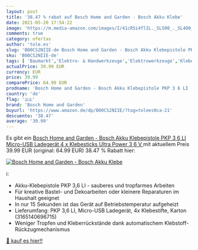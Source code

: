 ```yaml
---
layout: post
title: '38.47 % rabat auf Bosch Home and Garden - Bosch Akku Klebe'
date: 2021-05-20 17:54:22
image: 'https://m.media-amazon.com/images/I/41cR5i4flIL._SL500_._SL400_.jpg'
comments: true
category: ofertas
author: 'tole.es'
slug: 'B00CS2NIIE-de Bosch Home and Garden - Bosch Akku Klebepistole PKP 3 6 LI...'
sku: 'B00CS2NIIE-de'
tags: [ 'Baumarkt','Elektro- & Handwerkzeuge','Elektrowerkzeuge','Klebepistolen','bosch home and garden', ]
actualPrice: 39.99 EUR
currency: EUR
price: 39.99
comparePrice: 64.99 EUR
prodname: 'Bosch Home and Garden - Bosch Akku Klebepistole PKP 3 6 LI  Micro-USB Ladegerät  4 x Klebesticks Ultra Power  3 6 V  '
country: 'de'
flag: '🇩🇪'
brand: 'Bosch Home and Garden'
buyurl: 'https://www.amazon.de/dp/B00CS2NIIE/?tag=tolees0ca-21'
descuento: '38.47'
average: '39.99'
---
```


Es gibt ein [Bosch Home and Garden - Bosch Akku Klebepistole PKP 3 6 LI  Micro-USB Ladegerät  4 x Klebesticks Ultra Power  3 6 V  ](https://www.amazon.de/dp/B00CS2NIIE/?tag=tolees0ca-21) mit aktuellem Preis 39.99 EUR (original: 64.99 EUR) 38.47 % Rabatt hier:

[![Bosch Home and Garden - Bosch Akku Klebe](https://m.media-amazon.com/images/I/41cR5i4flIL._SL500_._SL400_.jpg)](https://www.amazon.de/dp/B00CS2NIIE/?tag=tolees0ca-21)

ℹ️:

- Akku-Klebepistole PKP 3,6 LI - sauberes und tropfarmes Arbeiten
- Für kreative Bastel- und Dekoarbeiten oder kleinere Reparaturen im Haushalt geeignet
- In nur 15 Sekunden ist das Gerät auf Betriebstemperatur aufgeheizt
- Lieferumfang: PKP 3,6 LI, Micro-USB Ladegerät, 4x Klebestifte, Karton (3165140696715)
- Weniger Tropfen und Kleberrückstände dank automatischem Klebstoff-Rückzugmechanismus

[🛒 kauf es hier!!](https://www.amazon.de/dp/B00CS2NIIE/?tag=tolees0ca-21)
